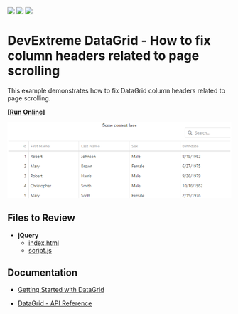 <!-- default badges list -->
![](https://img.shields.io/endpoint?url=https://codecentral.devexpress.com/api/v1/VersionRange/128583180/19.2.11%2B)
[![](https://img.shields.io/badge/Open_in_DevExpress_Support_Center-FF7200?style=flat-square&logo=DevExpress&logoColor=white)](https://supportcenter.devexpress.com/ticket/details/T366788)
[![](https://img.shields.io/badge/📖_How_to_use_DevExpress_Examples-e9f6fc?style=flat-square)](https://docs.devexpress.com/GeneralInformation/403183)
<!-- default badges end -->

# DevExtreme DataGrid - How to fix column headers related to page scrolling

This example demonstrates how to fix DataGrid column headers related to page scrolling.

<!-- run online -->
**[[Run Online]](https://codecentral.devexpress.com/128583180/)**
<!-- run online end -->

<div align="center"><img alt="DecExtreme DataGrid - How to fix column headers related to page scrolling" src="datagrid-fixed-headers.png" /></div>

## Files to Review

- **jQuery**
    - [index.html](jQuery/index.html)
    - [script.js](jQuery/script.js)

## Documentation

- [Getting Started with DataGrid](https://js.devexpress.com/Documentation/Guide/UI_Components/DataGrid/Getting_Started_with_DataGrid/)

- [DataGrid - API Reference](https://js.devexpress.com/Documentation/ApiReference/UI_Components/dxDataGrid/)
